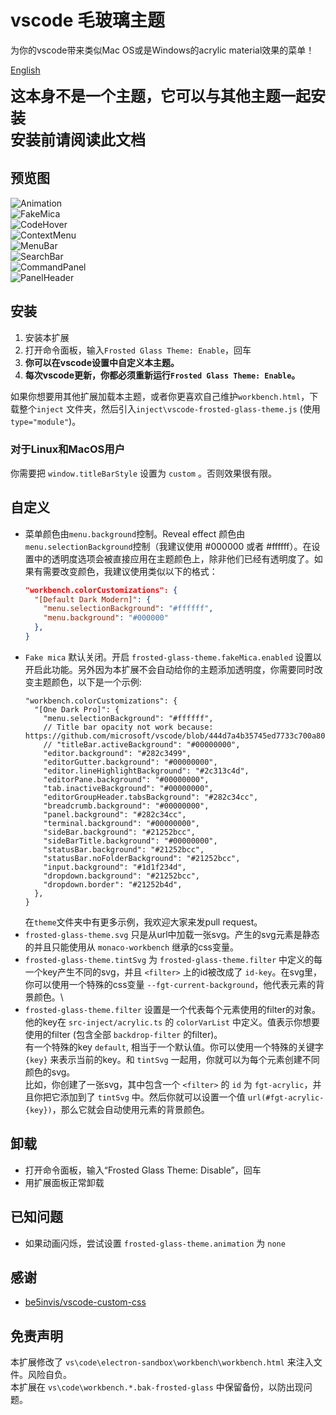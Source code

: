 # vscode 毛玻璃主题
为你的vscode带来类似Mac OS或是Windows的acrylic material效果的菜单！

[English](README.md)

<span style="font-size: 24px;font-weight: bold">
这本身不是一个主题，它可以与其他主题一起安装
<br>
安装前请阅读此文档
</span>

## 预览图
![Animation](image/Animation.gif) \
![FakeMica](image/FakeMica.jpg) \
![CodeHover](image/CodeHover.jpg) \
![ContextMenu](image/ContextMenu.jpg) \
![MenuBar](image/MenuBar.jpg) \
![SearchBar](image/SearchBar.jpg) \
![CommandPanel](image/CommandPanel.jpg) \
![PanelHeader](image/PanelHeader.jpg)
## 安装
1. 安装本扩展
1. 打开命令面板，输入`Frosted Glass Theme: Enable`，回车
1. **你可以在vscode设置中自定义本主题。**
1. **每次vscode更新，你都必须重新运行`Frosted Glass Theme: Enable`。**

如果你想要用其他扩展加载本主题，或者你更喜欢自己维护`workbench.html`，下载整个`inject` 文件夹，然后引入`inject\vscode-frosted-glass-theme.js` (使用`type="module"`)。
### 对于Linux和MacOS用户
你需要把 `window.titleBarStyle` 设置为 `custom` 。否则效果很有限。
## 自定义
* 菜单颜色由`menu.background`控制。Reveal effect 颜色由`menu.selectionBackground`控制（我建议使用 #000000 或者 #ffffff）。在设置中的透明度选项会被直接应用在主题颜色上，除非他们已经有透明度了。如果有需要改变颜色，我建议使用类似以下的格式：
  ```json
  "workbench.colorCustomizations": {
    "[Default Dark Modern]": {
      "menu.selectionBackground": "#ffffff",
      "menu.background": "#000000"
    },
  }
  ```
* `Fake mica` 默认关闭。开启 `frosted-glass-theme.fakeMica.enabled` 设置以开启此功能。另外因为本扩展不会自动给你的主题添加透明度，你需要同时改变主题颜色，以下是一个示例:
  ```jsonc
  "workbench.colorCustomizations": {
    "[One Dark Pro]": {
      "menu.selectionBackground": "#ffffff",
      // Title bar opacity not work because: https://github.com/microsoft/vscode/blob/444d7a4b35745ed7733c700a8008f55cd659eb1d/src/vs/workbench/browser/parts/titlebar/titlebarPart.ts#L682
      // "titleBar.activeBackground": "#00000000",  
      "editor.background": "#282c3499",
      "editorGutter.background": "#00000000",
      "editor.lineHighlightBackground": "#2c313c4d",
      "editorPane.background": "#00000000",
      "tab.inactiveBackground": "#00000000",
      "editorGroupHeader.tabsBackground": "#282c34cc",
      "breadcrumb.background": "#00000000",
      "panel.background": "#282c34cc",
      "terminal.background": "#00000000",
      "sideBar.background": "#21252bcc",
      "sideBarTitle.background": "#00000000",
      "statusBar.background": "#21252bcc",
      "statusBar.noFolderBackground": "#21252bcc",
      "input.background": "#1d1f234d",
      "dropdown.background": "#21252bcc",
      "dropdown.border": "#21252b4d",
    },
  }
  ```
  在`theme`文件夹中有更多示例，我欢迎大家来发pull request。
* `frosted-glass-theme.svg` 只是从url中加载一张svg。产生的svg元素是静态的并且只能使用从 `monaco-workbench` 继承的css变量。
* `frosted-glass-theme.tintSvg` 为 `frosted-glass-theme.filter` 中定义的每一个key产生不同的svg，并且 `<filter>` 上的id被改成了 `id-key`。在svg里，你可以使用一个特殊的css变量 `--fgt-current-background`，他代表元素的背景颜色。\
* `frosted-glass-theme.filter` 设置是一个代表每个元素使用的filter的对象。他的key在 `src-inject/acrylic.ts` 的 `colorVarList` 中定义。值表示你想要使用的filter (包含全部 `backdrop-filter` 的filter)。\
有一个特殊的key `default`, 相当于一个默认值。你可以使用一个特殊的关键字 `{key}` 来表示当前的key。和 `tintSvg` 一起用，你就可以为每个元素创建不同颜色的svg。\
比如，你创建了一张svg，其中包含一个 `<filter>` 的 `id` 为 `fgt-acrylic`，并且你把它添加到了 `tintSvg` 中。然后你就可以设置一个值 `url(#fgt-acrylic-{key})`，那么它就会自动使用元素的背景颜色。
## 卸载
* 打开命令面板，输入“Frosted Glass Theme: Disable”，回车
* 用扩展面板正常卸载
## 已知问题
* 如果动画闪烁，尝试设置 `frosted-glass-theme.animation` 为 `none`
## 感谢
* [be5invis/vscode-custom-css](https://github.com/be5invis/vscode-custom-css)
## 免责声明
本扩展修改了 `vs\code\electron-sandbox\workbench\workbench.html` 来注入文件。风险自负。\
本扩展在 `vs\code\workbench.*.bak-frosted-glass` 中保留备份，以防出现问题。
